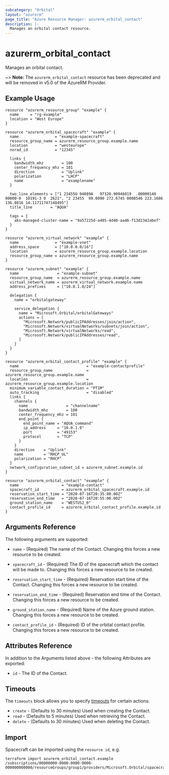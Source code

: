 ```yaml
---
subcategory: "Orbital"
layout: "azurerm"
page_title: "Azure Resource Manager: azurerm_orbital_contact"
description: |-
  Manages an orbital contact resource.
---
```


# azurerm_orbital_contact

Manages an orbital contact.

~> **Note:** The `azurerm_orbital_contact` resource has been deprecated and will be removed in v5.0 of the AzureRM Provider.

## Example Usage

```hcl
resource "azurerm_resource_group" "example" {
  name     = "rg-example"
  location = "West Europe"
}

resource "azurerm_orbital_spacecraft" "example" {
  name                = "example-spacecraft"
  resource_group_name = azurerm_resource_group.example.name
  location            = "westeurope"
  norad_id            = "12345"

  links {
    bandwidth_mhz        = 100
    center_frequency_mhz = 101
    direction            = "Uplink"
    polarization         = "LHCP"
    name                 = "examplename"
  }

  two_line_elements = ["1 23455U 94089A   97320.90946019  .00000140  00000-0  10191-3 0  2621", "2 23455  99.0090 272.6745 0008546 223.1686 136.8816 14.11711747148495"]
  title_line        = "AQUA"

  tags = {
    aks-managed-cluster-name = "9a57225d-a405-4d40-aa46-f13d2342abef"
  }
}

resource "azurerm_virtual_network" "example" {
  name                = "example-vnet"
  address_space       = ["10.0.0.0/16"]
  location            = azurerm_resource_group.example.location
  resource_group_name = azurerm_resource_group.example.name
}

resource "azurerm_subnet" "example" {
  name                 = "example-subnet"
  resource_group_name  = azurerm_resource_group.example.name
  virtual_network_name = azurerm_virtual_network.example.name
  address_prefixes     = ["10.0.1.0/24"]

  delegation {
    name = "orbitalgateway"

    service_delegation {
      name = "Microsoft.Orbital/orbitalGateways"
      actions = [
        "Microsoft.Network/publicIPAddresses/join/action",
        "Microsoft.Network/virtualNetworks/subnets/join/action",
        "Microsoft.Network/virtualNetworks/read",
        "Microsoft.Network/publicIPAddresses/read",
      ]
    }
  }
}

resource "azurerm_orbital_contact_profile" "example" {
  name                              = "example-contactprofile"
  resource_group_name               = azurerm_resource_group.example.name
  location                          = azurerm_resource_group.example.location
  minimum_variable_contact_duration = "PT1M"
  auto_tracking                     = "disabled"
  links {
    channels {
      name                 = "channelname"
      bandwidth_mhz        = 100
      center_frequency_mhz = 101
      end_point {
        end_point_name = "AQUA_command"
        ip_address     = "10.0.1.0"
        port           = "49153"
        protocol       = "TCP"
      }
    }
    direction    = "Uplink"
    name         = "RHCP_UL"
    polarization = "RHCP"
  }
  network_configuration_subnet_id = azurerm_subnet.example.id
}

resource "azurerm_orbital_contact" "example" {
  name                   = "example-contact"
  spacecraft_id          = azurerm_orbital_spacecraft.example.id
  reservation_start_time = "2020-07-16T20:35:00.00Z"
  reservation_end_time   = "2020-07-16T20:55:00.00Z"
  ground_station_name    = "WESTUS2_0"
  contact_profile_id     = azurerm_orbital_contact_profile.example.id
}
```

## Arguments Reference

The following arguments are supported:

* `name` - (Required) The name of the Contact. Changing this forces a new resource to be created.

* `spacecraft_id` - (Required) The ID of the spacecraft which the contact will be made to. Changing this forces a new resource to be created.

* `reservation_start_time` - (Required) Reservation start time of the Contact. Changing this forces a new resource to be created.

* `reservation_end_time` - (Required) Reservation end time of the Contact. Changing this forces a new resource to be created.

* `ground_station_name` - (Required) Name of the Azure ground station. Changing this forces a new resource to be created.

* `contact_profile_id` - (Required) ID of the orbital contact profile. Changing this forces a new resource to be created.

## Attributes Reference

In addition to the Arguments listed above - the following Attributes are exported:

* `id` - The ID of the Contact.

## Timeouts

The `timeouts` block allows you to specify [timeouts](https://www.terraform.io/docs/configuration/resources.html#timeouts) for certain actions:

* `create` - (Defaults to 30 minutes) Used when creating the Contact.
* `read` - (Defaults to 5 minutes) Used when retrieving the Contact.
* `delete` - (Defaults to 30 minutes) Used when deleting the Contact.

## Import

Spacecraft can be imported using the `resource id`, e.g.

```shell
terraform import azurerm_orbital_contact.example /subscriptions/00000000-0000-0000-0000-000000000000/resourceGroups/group1/providers/Microsoft.Orbital/spacecrafts/spacecraft1/contacts/contact1
```
